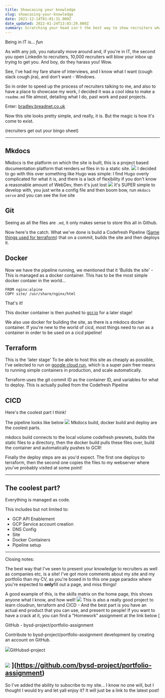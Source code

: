 ```yaml
---
title: Showcasing your knowledge
slug: showcasing-your-knowledge
date: 2021-12-14T01:01:31.000Z
date_updated: 2022-01-24T13:03:29.000Z
summary: Scratching your head isn't the best way to show recruiters what you know... Portfolios are
---
```


Being in IT is... *fun*

As with any job, you naturally move around and, if you're in IT, the second you open Linkedin to recruiters, 10,000 recruiters will blow your inbox up trying to get you. And boy, do they harass you! Wow.

See, I've had my fare share of interviews, and I know what I want (cough slack cough jira), and don't want - Windows.

So in order to speed up the process of recruiters talking to me, and also to have a place to showcase my work, I decided it was a cool idea to make a `readme.md` file almost, detailing what I do, past work and past projects.

Enter: [bradley.breadnet.co.uk](/showcasing-your-knowledge/bradley.breadnet.co.uk)

Now this site looks pretty simple, and really, it is. But the magic is how it's come to exist.

(recruiters get out your bingo sheet)

---

## Mkdocs

Mkdocs is the platform on which the site is built, this is a project based documentation platform that renders `md` files in to a static site.
![](/content/images/2021/12/image-3.png)
I decided to go with this over something like Hugo was simple: I find Hugo overly complicated for what it is, and there is a lack of flexibility if you don't know a reasonable amount of WebDev, then it's just lost
![](/content/images/2021/12/image-4.png)
It's SUPER simple to develop with, you just write a config file and then boom bow, run `mkdocs serve` and you can see the live site

## Git

Seeing as all the files are `.md`, it only makes sense to store this all in Github.

Now here's the catch. What we've done is build a Codefresh Pipeline ([Same things used for terraform](/dns-terraform-cloudflare/)) that on a commit, builds the site and then deploys it.

## Docker

Now we have the pipeline running, we mentioned that it 'Builds the site' - This is managed as a docker container. This has to be the most simple docker contaier in the world...

    FROM nginx:alpine
    COPY site/ /usr/share/nginx/html

That's it!

This docker container is then pushed to [gcr.io](https://cloud.google.com/container-registry/) for a later stage!

We also use docker for building the site, as there is a mkdocs docker container. If you're new to the world of cicd, most things need to run as a container in order to be used on a cicd pipeline!

## Terraform

This is the 'later stage'
To be able to host this site as cheaply as possible, I've selected to run on [google cloud run](https://cloud.google.com/container-registry/), which is a super pain free means to running simple containers in production, and scale automatically.

Terraform uses the git commit ID as the container ID, and variables for what to deploy. This is actually pulled from the Codefresh Pipeline

## CICD

Here's the coolest part I think!

The pipeline looks like below
![](/content/images/2021/12/image-5.png)
Mkdocs build, docker build and deploy are the coolest parts.

mkdocs build connects to the local volume codefresh presnets, builds the static files to a directory, then the docker build pulls these files over, build the container and automatically pushes to GCR!

Finally the deploy steps are as you'd expect. The first one deploys to terraform, then the second one copies the files to my webserver where you've probably visited at some point!

---

## The coolest part?

Everything is managed as code.

This includes but not limited to:

- GCP API Enablement
- GCP Service account creation
- DNS Config
- Site
- Docker Containers
- Pipeline setup

---

Closing notes:

The best way that I've seen to present your knowledge to recruiters as well as companies etc, is a site! I've got more comments about my site and my portfolio than my CV, as you're boxed in to this one page paradox where you're expected to **only**fill out a page, and miss things!

A good example of this, is the skills matrix on the home page, this shows anyone what I know, and how well!
![](/content/images/2021/12/image-6.png)
This is also a really good project to learn cloudrun, terraform and CICD - And the best part is you have an actual end product that you can use, and present to people! If you want to have a crack at it, you can find a "Homework" assignment at the link below
[

GitHub - bysd-project/portfolio-assignment

Contribute to bysd-project/portfolio-assignment development by creating an account on GitHub.

![](https://github.githubassets.com/favicons/favicon.svg)GitHubsd-project

![](https://opengraph.githubassets.com/8f004369117ca694b11fe0ba282659c57304c8e7c266273442ee7a8d6acf4f9a/bysd-project/portfolio-assignment)
](<https://github.com/bysd-project/portfolio-assignment>)
---

So I've added the ability to subscribe to my site... I know no one will, but I thought I would try and let yall enjoy it? It will just be a link to the latest post!
